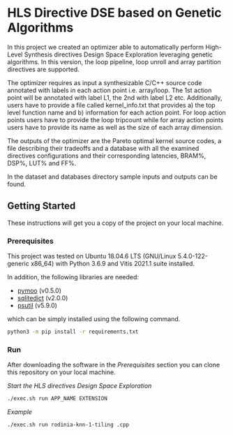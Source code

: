 # HLS Directive DSE based on Genetic Algorithms

In this project we created an optimizer able to automatically perform High-Level Synthesis directives Design Space Exploration leveraging genetic algorithms. In this version, the loop pipeline, loop unroll and array partition directives are supported.

The optimizer requires as input a synthesizable C/C++ source code annotated with labels in each action point i.e. array/loop. The 1st action point will be annotated with label L1, the 2nd with label L2 etc. Additionally, users have to provide a file called kernel_info.txt that provides a) the top level function name and b) information for each action point. For loop action points users have to provide the loop tripcount while for array action points users have to provide its name as well as the size of each array dimension. 

The outputs of the optimizer are the Pareto optimal kernel source codes, a file describing their tradeoffs and a database with all the examined directives configurations and their corresponding latencies, BRAM%, DSP%, LUT% and FF%.

In the dataset and databases directory sample inputs and outputs can be found.

## Getting Started

These instructions will get you a copy of the project on your local machine.

### Prerequisites

This project was tested on Ubuntu 18.04.6 LTS (GNU/Linux 5.4.0-122-generic x86_64) with Python 3.6.9 and Vitis 2021.1 suite installed. 

In addition, the following libraries are needed:
* [pymoo](https://pypi.org/project/pymoo/) (v0.5.0)
* [sqlitedict](https://pypi.org/project/sqldict/) (v2.0.0)
* [psutil](https://pypi.org/project/psutil/) (v5.9.0)

which can be simply installed using the following command.

```bash
python3 -m pip install -r requirements.txt
```

### Run

After downloading the software in the *Prerequisites* section you can clone this repository on your local machine.

*Start the HLS directives Design Space Exploration*

```bash
./exec.sh run APP_NAME EXTENSION
```

*Example*

```bash
./exec.sh run rodinia-knn-1-tiling .cpp
```